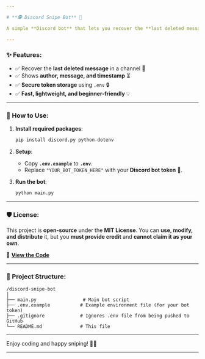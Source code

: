```yaml
---

# **🕵️ Discord Snipe Bot** 🚀  

A simple **Discord bot** that lets you recover the **last deleted message** in a channel! Supports **timestamps** and **usernames** for accurate message tracking. 🕵️✨  

---
```


### **✨ Features:**  
- ✅ Recover the **last deleted message** in a channel 📜  
- ✅ Shows **author, message, and timestamp** ⏳  
- ✅ **Secure token storage** using `.env` 🔒  
- ✅ **Fast, lightweight, and beginner-friendly** 💡  

---

### **🔧 How to Use:**  

1. **Install required packages**:  
   ```bash
   pip install discord.py python-dotenv
   ```  

2. **Setup**:  
   - Copy **`.env.example`** to **`.env`**.  
   - Replace `"YOUR_BOT_TOKEN_HERE"` with your **Discord bot token** 🔑.  

3. **Run the bot**:  
   ```bash
   python main.py
   ```  

---

### **🛡️ License:**  
This project is **open-source** under the **MIT License**. You can **use, modify, and distribute** it, but you **must provide credit** and **cannot claim it as your own**.  

🔗 **[View the Code](https://github.com/K1z-Team/discord-snipe-bot-python)**  

---

### **📁 Project Structure:**  
```
/discord-snipe-bot
│
├── main.py                 # Main bot script
├── .env.example           # Example environment file (for your bot token)
├── .gitignore             # Ignores .env file from being pushed to GitHub
└── README.md              # This file
```  

---

Enjoy coding and happy sniping! 🎯🚀  

---
